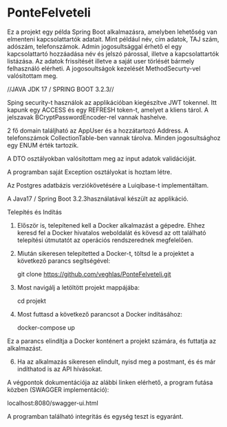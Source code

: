 # PonteFelveteli

Ez a projekt egy példa Spring Boot alkalmazásra, amelyben lehetőség van elmenteni kapcsolattartók adatait. Mint például név, cím adatok, TAJ szám, adószám, telefonszámok. Admin jogosultsággal érhető el egy kapcsolattartó hozzáadása név és jelszó párossal, illetve a kapcsolattartók listázása.
Az adatok frissítését illetve a saját user törlését bármely felhasználó elérheti. A jogosoultságok kezelését MethodSecurty-vel valósítottam meg. 

//JAVA JDK 17 / SPRING BOOT 3.2.3//

Sping security-t használok az applikációban kiegészítve JWT tokennel. Itt kapunk egy ACCESS és egy REFRESH token-t, amelyet a kliens tárol. 
A jelszavak BCryptPasswordEncoder-rel vannak hashelve.

2 fő domain találjható az AppUser és a hozzátartozó Address. A telefonszámok CollectionTable-ben vannak tárolva. Minden jogosultsághoz egy ENUM érték tartozik.

A DTO osztályokban valósítottam meg az input adatok validációját. 

A programban saját Exception osztályokat is hoztam létre.

Az Postgres adatbázis verziókövetésére a Luiqibase-t implementáltam.


A Java17 / Spring Boot 3.2.3használatával készült az applikáció.

Telepítés és Indítás
1. Először is, telepítened kell a Docker alkalmazást a gépedre. Ehhez keresd fel a Docker hivatalos weboldalát és kövesd az ott található telepítési útmutatót az operációs rendszerednek megfelelően.

2. Miután sikeresen telepítetted a Docker-t, töltsd le a projektet a következő parancs segítségével:

   git clone https://github.com/veghlas/PonteFelveteli.git

3. Most navigálj a letöltött projekt mappájába:

    cd projekt

4. Most futtasd a következő parancsot a Docker indításához:

   docker-compose up
   
Ez a parancs elindítja a Docker konténert a projekt számára, és futtatja az alkalmazást.

6. Ha az alkalmazás sikeresen elindult, nyisd meg a postmant, és és már indíthatod is az API hívásokat.

A végpontok dokumentációja az alábbi linken elérhető, a program futása közben (SWAGGER implementáció):

   localhost:8080/swagger-ui.html

A programban található integritás és egység teszt is egyaránt.

